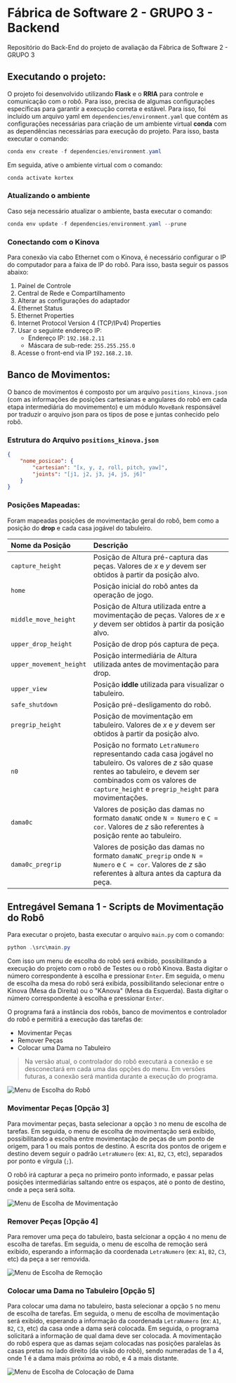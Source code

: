 # Fábrica de Software 2 - GRUPO 3 - Backend
Repositório do Back-End do projeto de avaliação da Fábrica de Software 2 - GRUPO 3

## Executando o projeto:
O projeto foi desenvolvido utilizando **Flask** e o **RRIA** para controle e comunicação com o robô. Para isso, precisa de algumas configurações específicas para garantir a execução correta e estável.
Para isso, foi incluído um arquivo yaml em `dependencies/environment.yaml` que contém as configurações necessárias para criação de um ambiente virtual **conda** com as dependências necessárias para execução do projeto. Para isso, basta executar o comando:

```powershell
conda env create -f dependencies/environment.yaml
```

Em seguida, ative o ambiente virtual com o comando:

```powershell
conda activate kortex
```

### Atualizando o ambiente
Caso seja necessário atualizar o ambiente, basta executar o comando:

```powershell
conda env update -f dependencies/environment.yaml --prune
```

### Conectando com o Kinova

Para conexão via cabo Ethernet com o Kinova, é necessário configurar o IP do computador para a faixa de IP do robô. Para isso, basta seguir os passos abaixo:
1. Painel de Controle
2. Central de Rede e Compartilhamento
3. Alterar as configurações do adaptador
4. Ethernet Status
5. Ethernet Properties
6. Internet Protocol Version 4 (TCP/IPv4) Properties
7. Usar o seguinte endereço IP:
    - Endereço IP: `192.168.2.11`
    - Máscara de sub-rede: `255.255.255.0`
8. Acesse o front-end via IP `192.168.2.10`.

## Banco de Movimentos:
O banco de movimentos é composto por um arquivo `positions_kinova.json` (com as informações de posições cartesianas e angulares do robô em cada etapa intermediária do movimemento) e um módulo `MoveBank` responsável por traduzir o arquivo json para os tipos de pose e juntas conhecido pelo robô.

### Estrutura do Arquivo `positions_kinova.json`
```json
{
    "nome_posicao": {
        "cartesian": "[x, y, z, roll, pitch, yaw]",
        "joints": "[j1, j2, j3, j4, j5, j6]"
    }
}
```
### Posições Mapeadas:
Foram mapeadas posições de movimentação geral do robô, bem como a posição do **drop** e cada casa jogável do tabuleiro.

| Nome da Posição | Descrição |
| :--- | :--- |
| `capture_height` | Posição de Altura pré-captura das peças. Valores de _x_ e _y_ devem ser obtidos à partir da posição alvo. |
| `home` | Posição inicial do robô antes da operação de jogo. |
| `middle_move_height` | Posição de Altura utilizada entre a movimentação de peças. Valores de _x_ e _y_ devem ser obtidos à partir da posição alvo. |
| `upper_drop_height` | Posição de drop pós captura de peça. |
| `upper_movement_height` | Posição intermediária de Altura utilizada antes de movimentação para drop. |
| `upper_view` | Posição **iddle** utilizada para visualizar o tabuleiro. |
| `safe_shutdown` | Posição pré-desligamento do robô. |
| `pregrip_height` | Posição de movimentação em tabuleiro. Valores de _x_ e _y_ devem ser obtidos à partir da posição alvo. |
| `n0` | Posição no formato `LetraNumero` representando cada casa jogável no tabuleiro. Os valores de _z_ são quase rentes ao tabuleiro, e devem ser combinados com os valores de `capture_height` e `pregrip_height` para movimentações. |
| `dama0c` | Valores de posição das damas no formato `damaNC` onde `N = Numero` e `C = cor`. Valores de _z_ são referentes à posição rente ao tabuleiro. |
| `dama0c_pregrip` | Valores de posição das damas no formato `damaNC_pregrip` onde `N = Numero` e `C = cor`. Valores de _z_ são referentes à altura antes da captura da peça. |

## Entregável Semana 1 - Scripts de Movimentação do Robô
Para executar o projeto, basta executar o arquivo `main.py` com o comando:

```powershell
python .\src\main.py
```

Com isso um menu de escolha do robô será exibido, possibilitando a execução do projeto com o robô de Testes ou o robô Kinova. Basta digitar o número correspondente à escolha e pressionar `Enter`. Em seguida, o menu de escolha da mesa do robô será exibida, possibilitando selecionar entre o Kinova (Mesa da Direita) ou o "KAnova" (Mesa da Esquerda). Basta digitar o número correspondente à escolha e pressionar `Enter`.

O programa fará a instância dos robôs, banco de movimentos e controlador do robô e permitirá a execução das tarefas de:
- Movimentar Peças
- Remover Peças
- Colocar uma Dama no Tabuleiro

> Na versão atual, o controlador do robô executará a conexão e se desconectará em cada uma das opções do menu. Em versões futuras, a conexão será mantida durante a execução do programa.

![Menu de Escolha do Robô](docs/images/robot_menu.png)

### Movimentar Peças [Opção 3]
Para movimentar peças, basta selecionar a opção `3` no menu de escolha de tarefas. Em seguida, o menu de escolha de movimentação será exibido, possibilitando a escolha entre movimentação de peças de um ponto de origem, para 1 ou mais pontos de destino.
A escrita dos pontos de origem e destino devem seguir o padrão `LetraNumero` (ex: `A1`, `B2`, `C3`, etc), separados por ponto e vírgula (`;`).

O robô irá capturar a peça no primeiro ponto informado, e passar pelas posições intermediárias saltando entre os espaços, até o ponto de destino, onde a peça será solta.

![Menu de Escolha de Movimentação](docs/images/capture_pieces.png)

### Remover Peças [Opção 4]
Para remover uma peça do tabuleiro, basta selcionar a opção `4` no menu de escolha de tarefas. Em seguida, o menu de escolha de remoção será exibido, esperando a informação da coordenada `LetraNumero` (ex: `A1`, `B2`, `C3`, etc) da peça a ser removida.

![Menu de Escolha de Remoção](docs/images/remove_pieces.png)

### Colocar uma Dama no Tabuleiro [Opção 5]
Para colocar uma dama no tabuleiro, basta selecionar a opção `5` no menu de escolha de tarefas. Em seguida, o menu de escolha de movimentação será exibido, esperando a informação da coordenada `LetraNumero` (ex: `A1`, `B2`, `C3`, etc) da casa onde a dama será colocada. Em seguida, o programa solicitará a informação de qual dama deve ser colocada. A movimentação do robô espera que as damas sejam colocadas nas posições paralelas às casas pretas no lado direito (da visão do robô), sendo numeradas de 1 a 4, onde 1 é a dama mais próxima ao robô, e 4 a mais distante.

![Menu de Escolha de Colocação de Dama](docs/images/place_queen.png)
